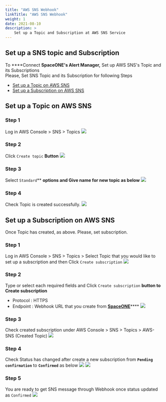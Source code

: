 ```yaml
---
title: "AWS SNS Webhook"
linkTitle: "AWS SNS Webhook"
weight: 1
date: 2021-08-10
description: >
    Set up a Topic and Subscription at AWS SNS Service
---
```


## Set up a SNS topic and Subscription
To ****Connect **SpaceONE's Alert Manager,** Set up AWS SNS's Topic and its Subscriptions <br>
Please, Set SNS Topic and its Subscription for following Steps
* [Set up a Topic on AWS SNS](#set-up-a-topic-on-aws-sns)
* [Set up a Subscription on AWS SNS](#set-up-a-subscription-on-aws-sns)

## Set up a Topic on AWS SNS

### Step 1
Log in AWS Console &gt; SNS &gt; Topics
![](/ko/docs/guides/alert_manager/webhook_settings/aws_sns_webhook_img/aws_sns_webhook_img_01.png)

### Step 2 
Click `Create topic`  **Button**
![](/ko/docs/guides/alert_manager/webhook_settings/aws_sns_webhook_img/aws_sns_webhook_img_02.png)

### Step 3
Select `Standard`**  **options and Give name for new topic as below**
![](/ko/docs/guides/alert_manager/webhook_settings/aws_sns_webhook_img/aws_sns_webhook_img_03.png)

### Step 4
Check Topic is created successfully.
![](/ko/docs/guides/alert_manager/webhook_settings/aws_sns_webhook_img/aws_sns_webhook_img_04.png)

## Set up a Subscription on AWS SNS
Once Topic has created, as above. Please, set subscription.

### Step 1 
Log in AWS Console &gt; SNS &gt; Topics &gt; Select Topic that you would like to set up a subscription and then Click  `Create subscription`
![](/ko/docs/guides/alert_manager/webhook_settings/aws_sns_webhook_img/aws_sns_webhook_img_05.png)

### Step 2
Type or select each required fields and Click `Create subscription` **button to** **Create subscription**
* Protocol : HTTPS
* Endpoint : Webhook URL that you create from [**SpaceONE**](#webhook-list)\*\*\*\*
![](/ko/docs/guides/alert_manager/webhook_settings/aws_sns_webhook_img/aws_sns_webhook_img_06.png)

### Step 3  
Check created subscription under  AWS Console &gt; SNS &gt; Topics &gt; AWS-SNS \(Created Topic\)
![](/ko/docs/guides/alert_manager/webhook_settings/aws_sns_webhook_img/aws_sns_webhook_img_07.png)

### Step 4
Check Status has changed after create a new subscription from **`Pending confirmation`** to  **`Confirmed`** as below
![](/ko/docs/guides/alert_manager/webhook_settings/aws_sns_webhook_img/aws_sns_webhook_img_08.png)
![](/ko/docs/guides/alert_manager/webhook_settings/aws_sns_webhook_img/aws_sns_webhook_img_09.png)

### Step 5
You are ready to get SNS message through Webhook once status updated as `Confirmed`
![](/ko/docs/guides/alert_manager/webhook_settings/aws_sns_webhook_img/aws_sns_webhook_img_10.png)